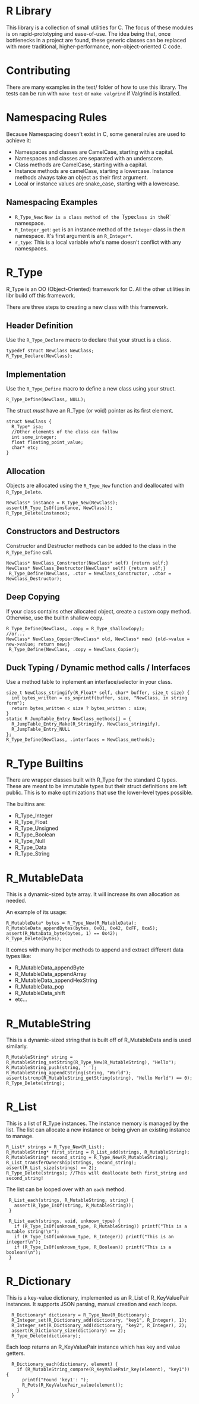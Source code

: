 # R Library
 This library is a collection of small utilities for C. The focus of these modules is on rapid-prototyping and ease-of-use. The idea being that, once bottlenecks in a project are found, these generic classes can be replaced with more traditional, higher-performance, non-object-oriented C code.

# Contributing
 There are many examples in the test/ folder of how to use this library. The tests can be run with `make test` or `make valgrind` if Valgrind is installed.

# Namespacing Rules
 Because Namespacing doesn't exist in C, some general rules are used to achieve it:
- Namespaces and classes are CamelCase, starting with a capital.
- Namespaces and classes are separated with an underscore.
- Class methods are CamelCase, starting with a capital.
- Instance methods are camelCase, starting a lowercase. Instance methods always take an object as their first argument.
- Local or instance values are snake_case, starting with a lowercase.

## Namespacing Examples
- `R_Type_New`: `New is a class method of the `Type` class in the `R` namespace.
- `R_Integer_get`: `get` is an instance method of the `Integer` class in the `R` namespace. It's first argument is an `R_Integer*`.
- `r_type`: This is a local variable who's name doesn't conflict with any namespaces.

# R_Type
 R_Type is an OO (Object-Oriented) framework for C. All the other utilities in libr build off this framework. 

 There are three steps to creating a new class with this framework.

## Header Definition
 Use the `R_Type_Declare` macro to declare that your struct is a class.
```
typedef struct NewClass NewClass;
R_Type_Declare(NewClass);
```

## Implementation
 Use the `R_Type_Define` macro to define a new class using your struct.
 ```
 R_Type_Define(NewClass, NULL);
 ```

 The struct _must_ have an R_Type (or void) pointer as its first element.
```
struct NewClass {
  R_Type* isa;
  //Other elements of the class can follow
  int some_integer;
  float floating_point_value;
  char* etc;
}
```

## Allocation
 Objects are allocated using the `R_Type_New` function and deallocated with `R_Type_Delete`.
```
NewClass* instance = R_Type_New(NewClass);
assert(R_Type_IsOf(instance, NewClass));
R_Type_Delete(instance);
```

## Constructors and Destructors
 Constructor and Destructor methods can be added to the class in the `R_Type_Define` call.
```
NewClass* NewClass_Constructor(NewClass* self) {return self;}
NewClass* NewClass_Destructor(NewClass* self) {return self;}
 R_Type_Define(NewClass, .ctor = NewClass_Constructor, .dtor = NewClass_Destructor);
```

## Deep Copying
 If your class contains other allocated object, create a custom copy method. Otherwise, use the builtin shallow copy.
```
R_Type_Define(NewClass, .copy = R_Type_shallowCopy);
//or...
NewClass* NewClass_Copier(NewClass* old, NewClass* new) {old->value = new->value; return new;}
 R_Type_Define(NewClass, .copy = NewClass_Copier);
```

## Duck Typing / Dynamic method calls / Interfaces
 Use a method table to inplement an interface/selector in your class.
```
size_t NewClass_stringify(R_Float* self, char* buffer, size_t size) {
  int bytes_written = os_snprintf(buffer, size, "NewClass, in string form");
  return bytes_written < size ? bytes_written : size;
}
static R_JumpTable_Entry NewClass_methods[] = {
  R_JumpTable_Entry_Make(R_Stringify, NewClass_stringify), 
  R_JumpTable_Entry_NULL
};
R_Type_Define(NewClass, .interfaces = NewClass_methods);
```

# R_Type Builtins
 There are wrapper classes built with R_Type for the standard C types. These are meant to be immutable types but their struct definitions are left public. This is to make optimizations that use the lower-level types possible.

 The builtins are:
- R_Type_Integer
- R_Type_Float
- R_Type_Unsigned
- R_Type_Boolean
- R_Type_Null
- R_Type_Data
- R_Type_String

# R_MutableData
 This is a dynamic-sized byte array. It will increase its own allocation as needed.

 An example of its usage:
 ```
 R_MutableData* bytes = R_Type_New(R_MutableData);
 R_MutableData_appendBytes(bytes, 0x01, 0x42, 0xFF, 0xa5);
 assert(R_MutaData_byte(bytes, 1) == 0x42);
 R_Type_Delete(bytes);
 ```

 It comes with many helper methods to append and extract different data types like:
- R_MutableData_appendByte
- R_MutableData_appendArray
- R_MutableData_appendHexString
- R_MutableData_pop
- R_MutableData_shift
- etc...

# R_MutableString
 This is a dynamic-sized string that is built off of R_MutableData and is used similarly.
 ```
 R_MutableString* string = R_MutableString_setString(R_Type_New(R_MutableString), "Hello");
 R_MutableString_push(string, ' ');
 R_MutableString_appendCString(string, "World");
 assert(strcmp(R_MutableString_getString(string), "Hello World") == 0);
 R_Type_Delete(string);
 ```

# R_List
 This is a list of R_Type instances. The instance memory is managed by the list. The list can allocate a new instance or being given an existing instance to manage.
```
R_List* strings = R_Type_New(R_List);
R_MutableString* first_string = R_List_add(strings, R_MutableString);
R_MutableString* second_string = R_Type_New(R_MutableString);
R_List_transferOwnership(strings, second_string);
assert(R_List_size(strings) == 2);
R_Type_Delete(strings); //This will deallocate both first_string and second_string!
```

 The list can be looped over with an `each` method.
 ```
  R_List_each(strings, R_MutableString, string) {
    assert(R_Type_IsOf(string, R_MutableString));
  }

  R_List_each(strings, void, unknown_type) {
    if (R_Type_IsOf(unknown_type, R_MutableString)) printf("This is a mutable string!\n");
    if (R_Type_IsOf(unknown_type, R_Integer)) printf("This is an integer!\n");
    if (R_Type_IsOf(unknown_type, R_Boolean)) printf("This is a boolean!\n");
  }
 ```

# R_Dictionary
 This is a key-value dictionary, implemented as an R_List of R_KeyValuePair instances. It supports JSON parsing, manual creation and each loops.
```
  R_Dictionary* dictionary = R_Type_New(R_Dictionary);
  R_Integer_set(R_Dictionary_add(dictionary, "key1", R_Integer), 1);
  R_Integer_set(R_Dictionary_add(dictionary, "key2", R_Integer), 2);
  assert(R_Dictionary_size(dictionary) == 2);
  R_Type_Delete(dictionary);
```

 Each loop returns an R_KeyValuePair instance which has key and value getters.
```
  R_Dictionary_each(dictionary, element) {
    if (R_MutableString_compare(R_KeyValuePair_key(element), "key1")) {
      printf("Found 'key1': ");
      R_Puts(R_KeyValuePair_value(element));
    }
  }
```
